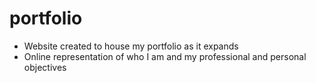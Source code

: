 # portfolio

* Website created to house my portfolio as it expands
* Online representation of who I am and my professional and personal objectives